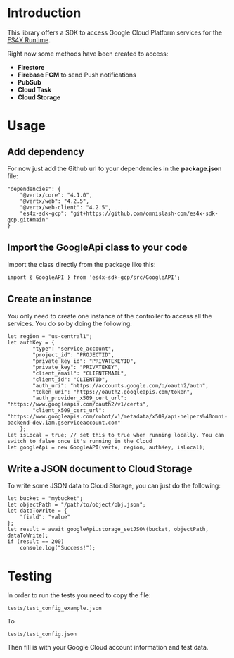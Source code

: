 
# Introduction
This library offers a SDK to access Google Cloud Platform services for the [ES4X Runtime](https://github.com/reactiverse/es4x).

Right now some methods have been created to access:
- **Firestore**
- **Firebase FCM** to send Push notifications
- **PubSub**
- **Cloud Task**
- **Cloud Storage**

# Usage
## Add dependency
For now just add the Github url to your dependencies in the **package.json** file:
```
"dependencies": {
	"@vertx/core": "4.1.0",
	"@vertx/web": "4.2.5",
	"@vertx/web-client": "4.2.5",
	"es4x-sdk-gcp": "git+https://github.com/omnislash-com/es4x-sdk-gcp.git#main"
}
```

## Import the GoogleApi class to your code
Import the class directly from the package like this:
```
import { GoogleAPI } from 'es4x-sdk-gcp/src/GoogleAPI';
```

## Create an instance
You only need to create one instance of the controller to access all the services. You do so by doing the following:
```
let	region = "us-central1";
let	authKey = {
		"type": "service_account",
		"project_id": "PROJECTID",
		"private_key_id": "PRIVATEKEYID",
		"private_key": "PRIVATEKEY",
		"client_email": "CLIENTEMAIL",
		"client_id": "CLIENTID",
		"auth_uri": "https://accounts.google.com/o/oauth2/auth",
		"token_uri": "https://oauth2.googleapis.com/token",
		"auth_provider_x509_cert_url": "https://www.googleapis.com/oauth2/v1/certs",
		"client_x509_cert_url": "https://www.googleapis.com/robot/v1/metadata/x509/api-helpers%40omni-backend-dev.iam.gserviceaccount.com"
	};
let	isLocal = true;	// set this to true when running locally. You can switch to false once it's running in the Cloud
let	googleApi = new GoogleAPI(vertx, region, authKey, isLocal);
```

## Write a JSON document to Cloud Storage
To write some JSON data to Cloud Storage, you can just do the following:
```
let	bucket = "mybucket";
let	objectPath = "/path/to/object/obj.json";
let	dataToWrite = {
	"field": "value"
};
let	result = await googleApi.storage_setJSON(bucket, objectPath, dataToWrite);
if (result == 200)
	console.log("Success!");
```

# Testing
In order to run the tests you need to copy the file:
```
tests/test_config_example.json
```
To
```
tests/test_config.json
```
Then fill is with your Google Cloud account information and test data.
